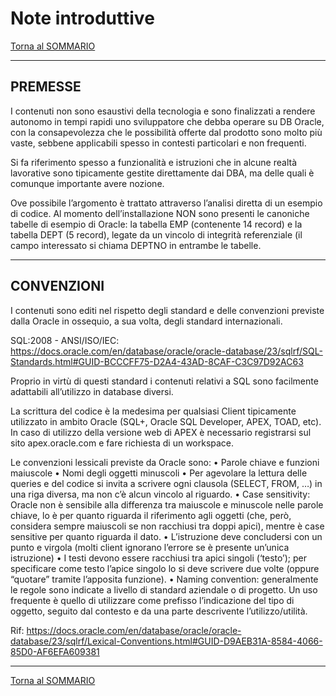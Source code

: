 # Note introduttive

[Torna al SOMMARIO](https://github.com/pmarconcini/DB_Oracle_Corso_Base/blob/master/000_sommario.md)


-----------------------------------
## PREMESSE
I contenuti non sono esaustivi della tecnologia e sono finalizzati a rendere autonomo in tempi rapidi uno sviluppatore che debba operare su DB Oracle, con la consapevolezza che le possibilità offerte dal prodotto sono molto più vaste, sebbene applicabili spesso in contesti particolari e non frequenti.

Si fa riferimento spesso a funzionalità e istruzioni che in alcune realtà lavorative sono tipicamente gestite direttamente dai DBA, ma delle quali è comunque importante avere nozione.

Ove possibile l’argomento è trattato attraverso l’analisi diretta di un esempio di codice. Al momento dell’installazione NON sono presenti le canoniche tabelle di esempio di Oracle: la tabella EMP (contenente 14 record) e la tabella DEPT (5 record), legate da un vincolo di integrità referenziale (il campo interessato si chiama DEPTNO in entrambe le tabelle.


-----------------------------------
## CONVENZIONI
I contenuti sono editi nel rispetto degli standard e delle convenzioni previste dalla Oracle in ossequio, a sua volta, degli standard internazionali.

SQL:2008 - ANSI/ISO/IEC:
https://docs.oracle.com/en/database/oracle/oracle-database/23/sqlrf/SQL-Standards.html#GUID-BCCCFF75-D2A4-43AD-8CAF-C3C97D92AC63

Proprio in virtù di questi standard i contenuti relativi a SQL sono facilmente adattabili all’utilizzo in database diversi. 

La scrittura del codice è la medesima per qualsiasi Client tipicamente utilizzato in ambito Oracle (SQL+, Oracle SQL Developer, APEX, TOAD, etc). In caso di utilizzo della versione web di APEX è necessario registrarsi sul sito apex.oracle.com e fare richiesta di un workspace.

Le convenzioni lessicali previste da Oracle sono:
•	Parole chiave e funzioni maiuscole 
•	Nomi degli oggetti minuscoli
•	Per agevolare la lettura delle queries e del codice si invita a scrivere ogni clausola (SELECT, FROM, …) in una riga diversa, ma non c’è alcun vincolo al riguardo.
•	Case sensitivity: Oracle non è sensibile alla differenza tra maiuscole e minuscole nelle parole chiave, lo è per quanto riguarda il riferimento agli oggetti (che, però, considera sempre maiuscoli se non racchiusi tra doppi apici), mentre è case sensitive per quanto riguarda il dato.
•	L’istruzione deve concludersi con un punto e virgola (molti client ignorano l’errore se è presente un’unica istruzione)
•	I testi devono essere racchiusi tra apici singoli (‘testo’); per specificare come testo l’apice singolo lo si deve scrivere due volte (oppure “quotare” tramite l’apposita funzione).
•	Naming convention: generalmente le regole sono indicate a livello di standard aziendale o di progetto. Un uso frequente è quello di utilizzare come prefisso l’indicazione del tipo di oggetto, seguito dal contesto e da una parte descrivente l’utilizzo/utilità.

Rif: https://docs.oracle.com/en/database/oracle/oracle-database/23/sqlrf/Lexical-Conventions.html#GUID-D9AEB31A-8584-4066-85D0-AF6EFA609381


-----------------------------------
[Torna al SOMMARIO](https://github.com/pmarconcini/DB_Oracle_Corso_Base/blob/master/000_sommario.md)
